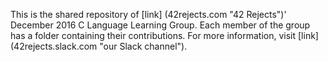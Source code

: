 This is the shared repository of [link] (42rejects.com "42 Rejects")' December 2016 C Language Learning Group. Each member of the group has a folder containing their contributions. For more information, visit [link] (42rejects.slack.com "our Slack channel").
